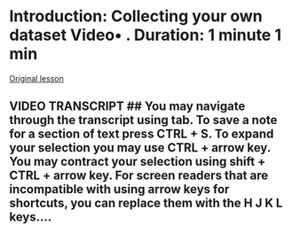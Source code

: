 # Introduction: Collecting your own dataset Video• . Duration: 1 minute 1 min

[Original lesson](https://www.coursera.org/learn/uol-how-computers-work/lecture/QOke8/introduction-collecting-your-own-dataset)

## VIDEO TRANSCRIPT ## You may navigate through the transcript using tab. To save a note for a section of text press CTRL + S. To expand your selection you may use CTRL + arrow key. You may contract your selection using shift + CTRL + arrow key. For screen readers that are incompatible with using arrow keys for shortcuts, you can replace them with the H J K L keys....

